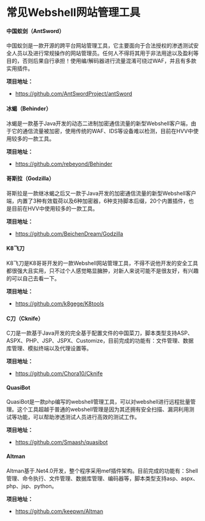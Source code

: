 # 常见Webshell网站管理工具



#### 中国蚁剑（AntSword）
中国蚁剑是一款开源的跨平台网站管理工具，它主要面向于合法授权的渗透测试安全人员以及进行常规操作的网站管理员。任何人不得将其用于非法用途以及盈利等目的，否则后果自行承担！使用编/解码器进行流量混淆可绕过WAF，并且有多款实用插件。

**项目地址：**

-   https://github.com/AntSwordProject/antSword

#### 冰蝎（Behinder）

冰蝎是一款基于Java开发的动态二进制加密通信流量的新型Webshell客户端，由于它的通信流量被加密，使用传统的WAF、IDS等设备难以检测，目前在HVV中使用较多的一款工具。

**项目地址：**

-   https://github.com/rebeyond/Behinder

#### 哥斯拉（Godzilla）

哥斯拉是一款继冰蝎之后又一款于Java开发的加密通信流量的新型Webshell客户端，内置了3种有效载荷以及6种加密器，6种支持脚本后缀，20个内置插件，也是目前在HVV中使用较多的一款工具。

**项目地址：**

-   https://github.com/BeichenDream/Godzilla

#### K8飞刀

K8飞刀是K8哥哥开发的一款Webshell网站管理工具，不得不说他开发的安全工具都很强大且实用，只不过个人感觉略显臃肿，对新人来说可能不是很友好，有兴趣的可以自己去看一下。

**项目地址：**

-   https://github.com/k8gege/K8tools


#### C刀（Cknife）

C刀是一款基于Java开发的完全基于配置文件的中国菜刀，脚本类型支持ASP、ASPX、PHP、JSP、JSPX、Customize，目前完成的功能有：文件管理、数据库管理、模拟终端以及代理设置等。

**项目地址：**

-   https://github.com/Chora10/Cknife

#### QuasiBot

QuasiBot是一款php编写的webshell管理工具，可以对webshell进行远程批量管理。这个工具超越于普通的webshell管理是因为其还拥有安全扫描、漏洞利用测试等功能，可以帮助渗透测试人员进行高效的测试工作。

**项目地址：**

-   https://github.com/Smaash/quasibot

#### Altman

Altman基于.Net4.0开发，整个程序采用mef插件架构。目前完成的功能有：Shell管理、命令执行、文件管理、数据库管理、编码器等，脚本类型支持asp、aspx、php、jsp、python。

**项目地址：**

-   https://github.com/keepwn/Altman